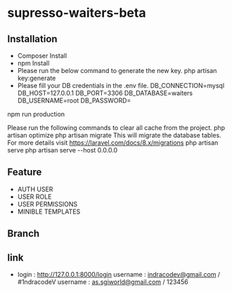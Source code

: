 # supresso-waiters-beta

## Installation

* Composer Install
* npm Install
* Please run the below command to generate the new key.
php artisan key:generate
* Please fill your DB credentials in the .env file.
DB_CONNECTION=mysql
DB_HOST=127.0.0.1
DB_PORT=3306
DB_DATABASE=waiters
DB_USERNAME=root
DB_PASSWORD=

npm run production

Please run the following commands to clear all cache from the project.
php artisan optimize
php artisan migrate  This will migrate the database tables. For more details visit <https://laravel.com/docs/8.x/migrations>
php artisan serve
php artisan serve --host 0.0.0.0

## Feature

* AUTH USER
* USER ROLE
* USER PERMISSIONS
* MINIBLE TEMPLATES

## Branch



## link

* login : <http://127.0.0.1:8000/login>
username : indracodev@gmail.com / #1ndracodeV
username : as.sgiworld@gmail.com / 123456

